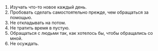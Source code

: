 1. Изучать что-то новое каждый день.
2. Пробовать сделать самостоятельно прежде, чем обращаться за помощью.
3. Не откладывать на потом.
4. Не тратить время в пустую.
5. Обращаться с людьми так, как хотелось бы, чтобы обращались со мной.
6. Не осуждать.
